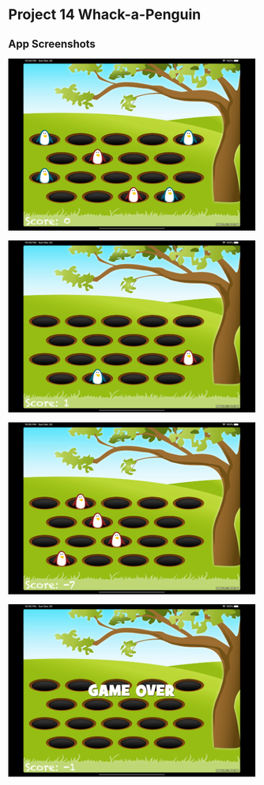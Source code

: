 # Project 14 Whack-a-Penguin
<p>

## App Screenshots
<img src= "/Project14/screenshots/1.png" width = "500">&emsp;
<img src= "/Project14/screenshots/2.png" width = "500">&emsp;
<img src= "/Project14/screenshots/3.png" width = "500">&emsp;
<img src= "/Project14/screenshots/4.png" width = "500">&emsp;
</p>


